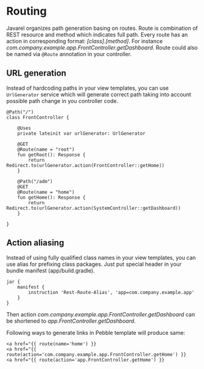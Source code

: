 # Routing

Javarel organizes path generation basing on routes. Route is combination of REST resource and method which indicates full path. 
Every route has an action in corresponding format: _[class].[method]_. For instance _com.company.example.app.FrontController.getDashboard_. Route could also be named via `@Route` annotation in your controller.

## URL generation

Instead of hardcoding paths in your view templates, you can use `UrlGenerator` service which will generate correct path taking into account possible path change in you controller code.

    @Path("/")
    class FrontController {
    
        @Uses
        private lateinit var urlGenerator: UrlGenerator
    
        @GET
        @Route(name = "root")
        fun getRoot(): Response {
            return Redirect.to(urlGenerator.action(FrontController::getHome))
        }
    
        @Path("/adm")
        @GET
        @Route(name = "home")
        fun getHome(): Response {
            return Redirect.to(urlGenerator.action(SystemController::getDashboard))
        }
    
    }
    

## Action aliasing

Instead of using fully qualified class names in your view templates, you can use alias for prefixing class packages. Just put special header in your bundle manifest (app/build.gradle).

    jar {
        manifest {
            instruction 'Rest-Route-Alias', 'app=com.company.example.app'
        }
    }

Then action _com.company.example.app.FrontController.getDashboard_ can be shortened to _app.FrontController.getDashboard_.

Following ways to generate links in Pebble template will produce same:

    <a href="{{ route(name='home') }}
    <a href="{{ route(action='com.company.example.app.FrontController.getHome') }}
    <a href="{{ route(action='app.FrontController.getHome') }}




